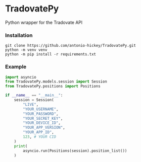# TradovatePy
Python wrapper for the Tradovate API

### Installation
```
git clone https://github.com/antonio-hickey/TradovatePy.git
python -m venv venv
python -m pip install -r requirements.txt
```

### Example

```python
import asyncio
from TradovatePy.models.session import Session
from TradovatePy.positions import Positions

if __name__ == "__main__":
    session = Session(
        "LIVE", 
        "YOUR_USERNAME", 
        "YOUR_PASSWORD", 
        "YOUR_SECRET_KEY", 
        "YOUR_DEVICE_ID", 
        "YOUR_APP_VERSION", 
        "YOUR_APP_ID", 
        123, # YOUR CID
    )
    print(
        asyncio.run(Positions(session).position_list())
    )
```
